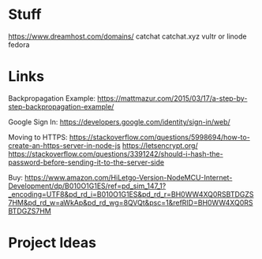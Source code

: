 # Stuff

https://www.dreamhost.com/domains/
catchat
catchat.xyz
vultr or linode fedora


# Links
Backpropagation Example: https://mattmazur.com/2015/03/17/a-step-by-step-backpropagation-example/

Google Sign In: https://developers.google.com/identity/sign-in/web/

Moving to HTTPS: https://stackoverflow.com/questions/5998694/how-to-create-an-https-server-in-node-js
https://letsencrypt.org/
https://stackoverflow.com/questions/3391242/should-i-hash-the-password-before-sending-it-to-the-server-side

Buy: https://www.amazon.com/HiLetgo-Version-NodeMCU-Internet-Development/dp/B010O1G1ES/ref=pd_sim_147_1?_encoding=UTF8&pd_rd_i=B010O1G1ES&pd_rd_r=BH0WW4XQ0RSBTDGZS7HM&pd_rd_w=aWkAp&pd_rd_wg=8QVQt&psc=1&refRID=BH0WW4XQ0RSBTDGZS7HM

# Project Ideas
